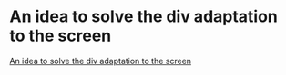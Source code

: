 # An idea to solve the div adaptation to the screen
[An idea to solve the div adaptation to the screen](https://aiwithcloud.com/2022/09/15/an_idea_to_solve_the_div_adaptation_to_the_screen/)